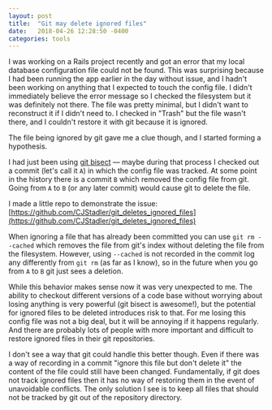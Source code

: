```yaml
---
layout: post
title:  "Git may delete ignored files"
date:   2018-04-26 12:28:50 -0400
categories: tools
---
```


I was working on a Rails project recently and got an error that my local database configuration file could not be found. This was surprising because I had been running the app earlier in the day without issue, and I hadn't been working on anything that I expected to touch the config file. I didn't immediately believe the error message so I checked the filesystem but it was definitely not there. The file was pretty minimal, but I didn't want to reconstruct it if I didn't need to. I checked in "Trash" but the file wasn't there, and I couldn't restore it with git because it is ignored.

The file being ignored by git gave me a clue though, and I started forming a hypothesis.

I had just been using [git bisect](https://robots.thoughtbot.com/git-bisect) — maybe during that process I checked out a commit (let's call it `A`) in which the config file was tracked. At some point in the history there is a commit `B` which removed the config file from git. Going from `A` to `B` (or any later commit) would cause git to delete the file.

I made a little repo to demonstrate the issue: [https://github.com/CJStadler/git_deletes_ignored_files](https://github.com/CJStadler/git_deletes_ignored_files)

When ignoring a file that has already been committed you can use `git rm --cached` which removes the file from git's index without deleting the file from the filesystem. However, using `--cached` is not recorded in the commit log any differently from `git rm` (as far as I know), so in the future when you go from `A` to `B` git just sees a deletion.

While this behavior makes sense now it was very unexpected to me. The ability to checkout different versions of a code base without worrying about losing anything is very powerful (git bisect is awesome!), but the potential for ignored files to be deleted introduces risk to that. For me losing this config file was not a big deal, but it will be annoying if it happens regularly. And there are probably lots of people with more important and difficult to restore ignored files in their git repositories.

I don't see a way that git could handle this better though. Even if there was a way of recording in a commit "ignore this file but don't delete it" the content of the file could still have been changed. Fundamentally, if git does not track ignored files then it has no way of restoring them in the event of unavoidable conflicts. The only solution I see is to keep all files that should not be tracked by git out of the repository directory.
